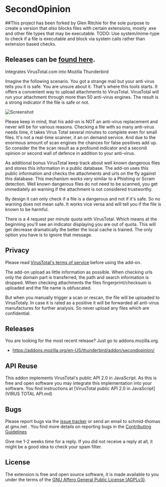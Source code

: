 # SecondOpinion

##This project has been forked by Glen Ritchie for the sole purpose to create a version that *also* blocks files with certain extensions, mostly .exe and other file types that may be executable. 
TODO: Use system/mime-type to check if a file is executable and block via system calls rather than extension based checks.
## Releases can be [found here](https://github.com/glenritchie/SecondOpinion/tree/gh-pages/dist).

Integrates VirusTotal.com into Mozilla Thunderbird

Imagine the following scenario. You got a strange mail but your anti virus tells you it is safe. You are unsure about it.
That's where this tools starts. It offers a convenient way to upload attachments to VirusTotal. 
VirusTotal will run your attachment through more than 50 anti-virus engines. The result is a strong indicator if the file is safe or not.

![Screenshot](https://cloud.githubusercontent.com/assets/2531380/10354103/0d824c72-6d5d-11e5-9969-a90faeff44bf.png)

Please keep in mind, that his add-on is NOT an anti-virus replacement and never will be for various reasons.
Checking a file with so many anti-virus needs time, it takes Virus Total several minutes to complete even for small files.  It's not a real-time scanner, it an on demand service. And due to the enormous amount of scan engines the chances for false positives add up. So consider the the scan result as a profound indicator and a second opinion or second wall of defence in addition to your anti-virus.

As additional bonus VirusTotal keep track about well known dangerous files and stores this information in a public database. The add-on uses this public information and checks the attachments and urls on the fly against this database. This mechanism works very similar to a Phishing or Scram detection. Well known dangerous files do not need to be scanned, you get immediately an warning if the attachment is not considered trustworthy.

By design it can only check if a file is a dangerous and not if it's safe. So no warning does not mean safe. It works vice versa and will tell you if the file is known to be harmful.

There is a 4 request per minute quota with VirusTotal. Which means at the beginning you'll see an indicator displaying you are out of quota. This will get decrease dramatically the better the local cache is trained. The only option you have is to ignore that message.


## Privacy

Please read [VirusTotal's terms of service](https://www.virustotal.com/en/about/terms-of-service/) before using the add-on.

The add-on upload as little information as possible. When checking urls only the domain part is transferred, the path and search information is dropped. 
When checking attachments the files fingerprint/checksum is uploaded and the file name is obfuscated.

But when you manually trigger a scan or rescan, the file will be uploaded to VirusTotaly. In case it is rated as a positive it will be forwarded all anti-virus manufactures for further analysis. So never upload any files which are confidential.

## Releases

You are looking for the most recent release? Just go to addons.mozilla.org.
 * https://addons.mozilla.org/en-US/thunderbird/addon/secondopinion/

## API Reuse

This addon implements VirusTotal's public API 2.0 in JavaScript. As this is free and open software you may integrate this implementation into your software. You find instructions at [VirusTotal public API 2.0 in JavaScript](VIRUS TOTAL API.md)

## Bugs

Please report bugs via the [issue tracker](https://github.com/thsmi/SecondOpinion/issues) 
or send an email to schmid-thomas at gmx.net . You find more details on reporting bugs in 
the [Contributing Guidelines](https://github.com/thsmi/SecondOpinion/blob/master/CONTRIBUTING.md)

Give me 1-2 weeks time for a reply. If you did not receive a reply at all, it might be a good idea to check your spam filter. 

## License

The extension is free and open source software, it is made available to you 
under the terms of the [GNU Affero General Public License (AGPLv3)](http://www.fsf.org/licensing/licenses/agpl-3.0.html).
